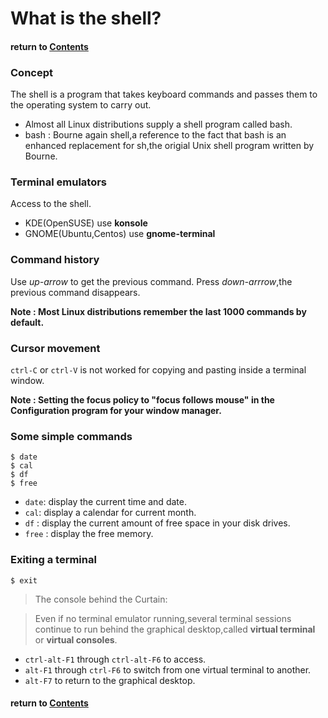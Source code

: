 # What is the shell?
#### return to [Contents](README.md)
### Concept
The shell is a program that takes keyboard commands and passes them to the operating system to carry out.

* Almost all Linux distributions  supply a shell program called bash.
* bash : Bourne again shell,a reference to the fact that bash is an enhanced replacement for sh,the origial Unix shell program written by Bourne.

### Terminal emulators
Access to the shell.
* KDE(OpenSUSE) use **konsole**
* GNOME(Ubuntu,Centos) use **gnome-terminal**

### Command history
Use *up-arrow* to get the previous command.
Press *down-arrrow*,the previous command disappears.

**Note : Most Linux distributions remember the last 1000 commands by default.**

### Cursor movement
`ctrl-C` or `ctrl-V` is not worked for copying and pasting inside a terminal window.

**Note : Setting the focus policy to "focus follows mouse" in the Configuration program for your window manager.**

### Some simple commands
```
$ date
$ cal
$ df
$ free
```
* `date`: display the current time and date.
* `cal`: display a calendar for current month.
* `df` : display the current amount of free space in your disk drives.
* `free` : display the free memory.

### Exiting a terminal
```
$ exit
```
> The console behind the Curtain:

>Even if no terminal emulator running,several terminal sessions continue to run behind the graphical desktop,called **virtual terminal** or **virtual consoles**.

* `ctrl-alt-F1` through `ctrl-alt-F6` to access.
* `alt-F1` through `ctrl-F6` to switch from one virtual terminal to another.
* `alt-F7` to return to the graphical desktop.

#### return to [Contents](README.md)
